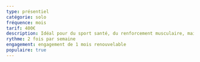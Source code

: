 ```yaml
---
type: présentiel
catégorie: solo
fréquence: mois
tarif: 400€
description: Idéal pour du sport santé, du renforcement musculaire, maintien de silhouette ou du Pilates.
rythme: 2 fois par semaine
engagement: engagement de 1 mois renouvelable
populaire: true
---
```

